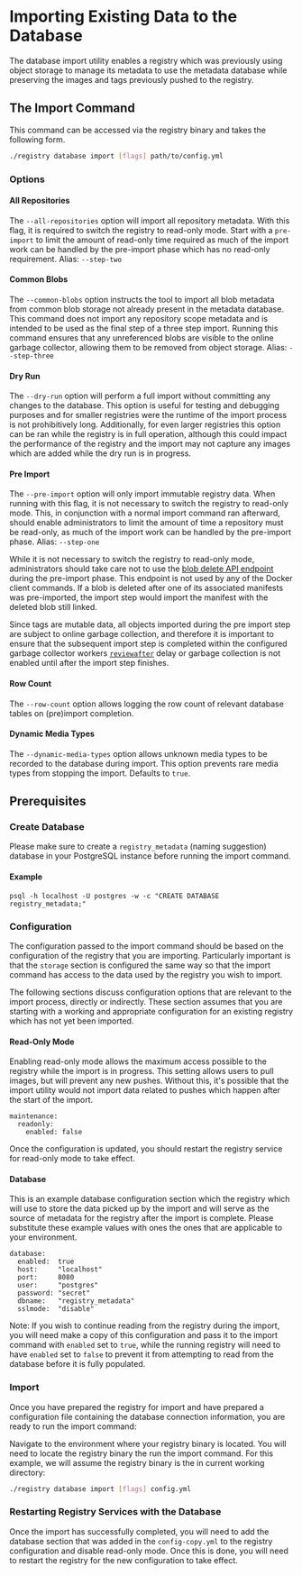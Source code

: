 # Importing Existing Data to the Database

The database import utility enables a registry which was previously using object
storage to manage its metadata to use the metadata database while preserving
the images and tags previously pushed to the registry.

## The Import Command

This command can be accessed via the registry binary and takes the following
form.

```bash
./registry database import [flags] path/to/config.yml
```

### Options

#### All Repositories

The `--all-repositories` option will import all repository metadata. With this
flag, it is required to switch the registry to read-only mode. Start with a
`pre-import` to limit the amount of read-only time required as much of the
import work can be handled by the pre-import phase which has no read-only
requirement. Alias: `--step-two`

#### Common Blobs

The `--common-blobs` option instructs the tool to import all blob metadata from
common blob storage not already present in the metadata database. This command
does not import any repository scope metadata and is intended to be used as the
final step of a three step import. Running this command ensures that any
unreferenced blobs are visible to the online garbage collector, allowing them
to be removed from object storage. Alias: `--step-three`

#### Dry Run

The `--dry-run` option will perform a full import without committing any changes
to the database. This option is useful for testing and debugging purposes and
for smaller registries were the runtime of the import process is not
prohibitively long. Additionally, for even larger registries this option can
be ran while the registry is in full operation, although this could impact the
performance of the registry and the import may not capture any images which
are added while the dry run is in progress.

#### Pre Import
The `--pre-import` option will only import immutable registry data. When running
with this flag, it is not necessary to switch the registry to read-only mode.
This, in conjunction with a normal import command ran afterward, should enable
administrators to limit the amount of time a repository must be read-only, as
much of the import work can be handled by the pre-import phase. Alias: `--step-one`

While it is not necessary to switch the registry to read-only mode,
administrators should take care not to use the [blob delete API
endpoint](https://gitlab.com/gitlab-org/container-registry/-/blob/master/docs/spec/api.md#delete-blob)
during the pre-import phase. This endpoint is not used by any of the Docker
client commands. If a blob is deleted after one of its associated manifests was
pre-imported, the import step would import the manifest with the deleted blob
still linked.

Since tags are mutable data, all objects imported during the pre import step
are subject to online garbage collection, and therefore it is important to
ensure that the subsequent import step is completed within the configured
garbage collector workers
[`reviewafter`](https://gitlab.com/gitlab-org/container-registry/-/blob/master/docs/configuration.md#gc)
delay or garbage collection is not enabled until after the import step finishes.

#### Row Count

The `--row-count` option allows logging the row count of relevant database tables on (pre)import completion.

####  Dynamic Media Types
The `--dynamic-media-types` option allows unknown media types to be recorded to
the database during import. This option prevents rare media types from stopping
the import. Defaults to `true`.

## Prerequisites

### Create Database

Please make sure to create a `registry_metadata` (naming suggestion) database in your
PostgreSQL instance before running the import command.

#### Example

```text
psql -h localhost -U postgres -w -c "CREATE DATABASE registry_metadata;"
```

### Configuration

The configuration passed to the import command should be based on the
configuration of the registry that you are importing. Particularly important
is that the `storage` section is configured the same way so that the import
command has access to the data used by the registry you wish to import.

The following sections discuss configuration options that are relevant to the
import process, directly or indirectly. These section assumes that you are
starting with a working and appropriate configuration for an existing registry
which has not yet been imported.

#### Read-Only Mode

Enabling read-only mode allows the maximum access possible to the registry while
the import is in progress. This setting allows users to pull images, but will
prevent any new pushes. Without this, it's possible that the import utility
would not import data related to pushes which happen after the start of the
import.

```
maintenance:
  readonly:
    enabled: false
```

Once the configuration is updated, you should restart the registry service for
read-only mode to take effect.

#### Database

This is an example database configuration section which the registry which will
use to store the data picked up by the import and will serve as the source of
metadata for the registry after the import is complete. Please substitute these
example values with ones the ones that are applicable to your environment.

```
database:
  enabled:  true
  host:     "localhost"
  port:     8080
  user:     "postgres"
  password: "secret"
  dbname:   "registry_metadata"
  sslmode:  "disable"
```

Note: If you wish to continue reading from the registry during the import, you
will need make a copy of this configuration and pass it to the import command
with `enabled` set to `true`, while the running registry will need to have
`enabled` set to `false` to prevent it from attempting to read from the database
before it is fully populated.

### Import

Once you have prepared the registry for import and have prepared a
configuration file containing the database connection information, you are
ready to run the import command:

Navigate to the environment where your registry binary is located. You will need
to locate the registry binary the run the import command. For this example, we
will assume the registry binary is the in current working directory:

```bash
./registry database import [flags] config.yml
```

### Restarting Registry Services with the Database

Once the import has successfully completed, you will need to add the database
section that was added in the `config-copy.yml` to the registry configuration
and disable read-only mode. Once this is done, you will need to restart the
registry for the new configuration to take effect.
